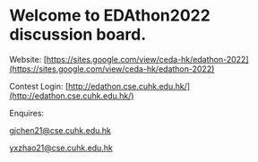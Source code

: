 # Welcome to EDAthon2022 discussion board.

Website: [https://sites.google.com/view/ceda-hk/edathon-2022](https://sites.google.com/view/ceda-hk/edathon-2022)

Contest Login: [http://edathon.cse.cuhk.edu.hk/](http://edathon.cse.cuhk.edu.hk/)

Enquires:

gjchen21@cse.cuhk.edu.hk 

yxzhao21@cse.cuhk.edu.hk
